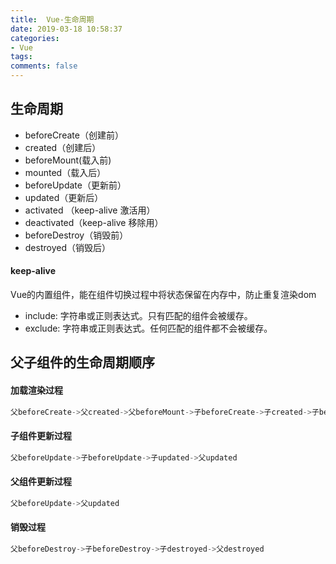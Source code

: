 ```yaml
---
title:  Vue-生命周期
date: 2019-03-18 10:58:37
categories:
- Vue
tags:
comments: false
---
```


## 生命周期

- beforeCreate（创建前）
- created（创建后）
- beforeMount(载入前)
- mounted（载入后）
- beforeUpdate（更新前）
- updated（更新后）
- activated （keep-alive 激活用）
- deactivated（keep-alive 移除用）
- beforeDestroy（销毁前）
- destroyed（销毁后）



#### keep-alive

Vue的内置组件，能在组件切换过程中将状态保留在内存中，防止重复渲染dom

- include: 字符串或正则表达式。只有匹配的组件会被缓存。
- exclude: 字符串或正则表达式。任何匹配的组件都不会被缓存。



## 父子组件的生命周期顺序

#### 加载渲染过程

```js
父beforeCreate->父created->父beforeMount->子beforeCreate->子created->子beforeMount->子mounted->父mounted 
```



#### 子组件更新过程

```js
父beforeUpdate->子beforeUpdate->子updated->父updated 
```



#### 父组件更新过程

```js
父beforeUpdate->父updated 
```



#### 销毁过程

```js
父beforeDestroy->子beforeDestroy->子destroyed->父destroyed 
```

